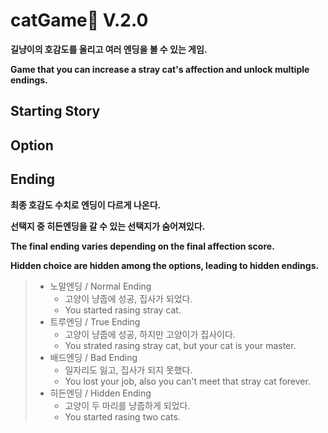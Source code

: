 # catGame🐾 V.2.0
**길냥이의 호감도를 올리고 여러 엔딩을 볼 수 있는 게임.**
    
**Game that you can increase a stray cat's affection and unlock multiple endings.**
   
## Starting Story


## Option


## Ending
**최종 호감도 수치로 엔딩이 다르게 나온다.**

**선택지 중 히든엔딩을 갈 수 있는 선택지가 숨어져있다.**

**The final ending varies depending on the final affection score.**

**Hidden choice are hidden among the options, leading to hidden endings.**
> - 노말엔딩 / Normal Ending
>   - 고양이 냥줍에 성공, 집사가 되었다.
>   - You started rasing stray cat. 
> - 트루엔딩 / True Ending
>   - 고양이 냥줍에 성공, 하지만 고양이가 집사이다.
>   - You strated rasing stray cat, but your cat is your master.
> - 배드엔딩 / Bad Ending
>   - 일자리도 잃고, 집사가 되지 못했다.
>   - You lost your job, also you can't meet that stray cat forever.
> - 히든엔딩 / Hidden Ending
>   - 고양이 두 마리를 냥줍하게 되었다.
>   - You started rasing two cats.
